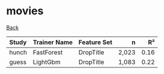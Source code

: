 # movies

[Back](../index.md)

|Study|Trainer Name|Feature Set|n|R²|
|:---|:---|:---|---:|---:|
|hunch|FastForest|DropTitle|2,023|0.16|
|guess|LightGbm|DropTitle|1,083|0.22|

